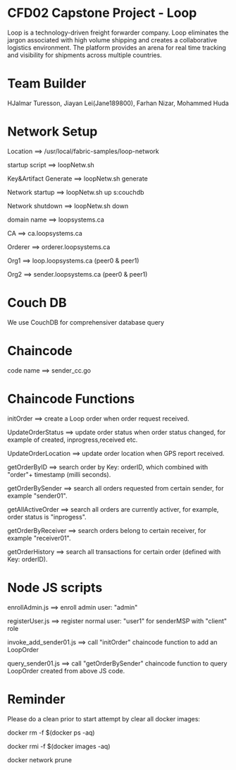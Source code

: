
CFD02 Capstone Project - Loop
=========

Loop is a technology-driven freight forwarder company. Loop eliminates the jargon associated with high volume shipping and creates a collaborative logistics environment. The platform provides an arena for real time tracking and visibility for shipments across multiple countries.

Team Builder
=========
HJalmar Turesson, Jiayan Lei(Jane189800), Farhan Nizar, Mohammed Huda


Network Setup
=========
Location ==> /usr/local/fabric-samples/loop-network

startup script ==> loopNetw.sh

Key&Artifact Generate ==> loopNetw.sh generate

Network startup ==> loopNetw.sh up s:couchdb

Network shutdown ==> loopNetw.sh down

domain name ==> loopsystems.ca
	
CA ==> ca.loopsystems.ca

Orderer ==> orderer.loopsystems.ca

Org1 ==> loop.loopsystems.ca (peer0 & peer1)

Org2 ==> sender.loopsystems.ca (peer0 & peer1)


Couch DB
========
We use CouchDB for comprehensiver database query


Chaincode
========
code name ==> sender_cc.go


Chaincode Functions
=========
initOrder  ==> create a Loop order when order request received.

UpdateOrderStatus ==> update order status when order status changed, for example of created, inprogress,received etc.

UpdateOrderLocation ==> update order location when GPS report received. 

getOrderByID ==> search order by Key: orderID, which combined with "order"+ timestamp (milli seconds).

getOrderBySender ==> search all orders requested from certain sender, for example "sender01".

getAllActiveOrder  ==> search all orders are currently activer, for example, order status is "inprogess".

getOrderByReceiver ==> search orders belong to certain receiver, for example "receiver01".

getOrderHistory ==> search all transactions for certain order (defined with Key: orderID).


Node JS scripts
=======
enrollAdmin.js  ==> enroll admin user: "admin"

registerUser.js ==> register normal user: "user1" for senderMSP with "client" role

invoke_add_sender01.js ==> call "initOrder" chaincode function to add an LoopOrder

query_sender01.js ==> call "getOrderBySender" chaincode function to query LoopOrder created from above JS code.


Reminder
=======
Please do a clean prior to start attempt by clear all docker images:

docker rm -f $(docker ps -aq)

docker rmi -f $(docker images -aq)

docker network prune

